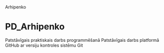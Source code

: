 Arhipenko
# PD_Arhipenko
Patstāvīgais praktiskais darbs programmēšanā
Patstāvīgais darbs platformā GitHub ar versiju kontroles sistēmu Git
